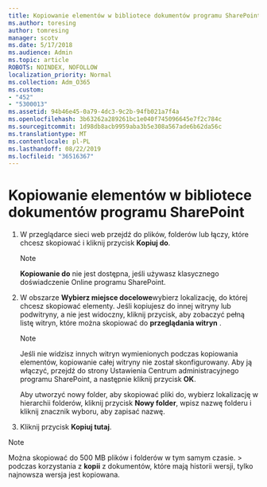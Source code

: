 ```yaml
---
title: Kopiowanie elementów w bibliotece dokumentów programu SharePoint
ms.author: toresing
author: tomresing
manager: scotv
ms.date: 5/17/2018
ms.audience: Admin
ms.topic: article
ROBOTS: NOINDEX, NOFOLLOW
localization_priority: Normal
ms.collection: Adm_O365
ms.custom:
- "452"
- "5300013"
ms.assetid: 94b46e45-0a79-4dc3-9c2b-94fb021a7f4a
ms.openlocfilehash: 3b63262a289261bc1e040f745096645e7f2c784c
ms.sourcegitcommit: 1d98db8acb9959aba3b5e308a567ade6b62da56c
ms.translationtype: MT
ms.contentlocale: pl-PL
ms.lasthandoff: 08/22/2019
ms.locfileid: "36516367"
---
```

# <a name="copy-items-in-a-sharepoint-document-library"></a>Kopiowanie elementów w bibliotece dokumentów programu SharePoint

1. W przeglądarce sieci web przejdź do plików, folderów lub łączy, które chcesz skopiować i kliknij przycisk **Kopiuj do**.

    > [!NOTE]
    > **Kopiowanie do** nie jest dostępna, jeśli używasz klasycznego doświadczenie Online programu SharePoint.
  
2. W obszarze **Wybierz miejsce docelowe**wybierz lokalizację, do której chcesz skopiować elementy. Jeśli kopiujesz do innej witryny lub podwitryny, a nie jest widoczny, kliknij przycisk, aby zobaczyć pełną listę witryn, które można skopiować do **przeglądania witryn** .

    > [!NOTE]
    > Jeśli nie widzisz innych witryn wymienionych podczas kopiowania elementów, kopiowanie całej witryny nie został skonfigurowany. Aby ją włączyć, przejdź do strony Ustawienia Centrum administracyjnego programu SharePoint, a następnie kliknij przycisk **OK**.
  
    Aby utworzyć nowy folder, aby skopiować pliki do, wybierz lokalizację w hierarchii folderów, kliknij przycisk **Nowy folder**, wpisz nazwę folderu i kliknij znacznik wyboru, aby zapisać nazwę.

3. Kliknij przycisk **Kopiuj tutaj**.

> [!NOTE]
> Można skopiować do 500 MB plików i folderów w tym samym czasie. > podczas korzystania z **kopii** z dokumentów, które mają historii wersji, tylko najnowsza wersja jest kopiowana.
  